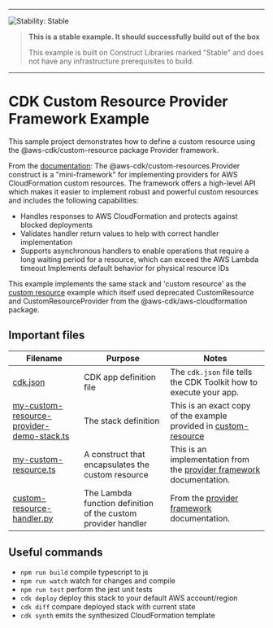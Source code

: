 <!--BEGIN STABILITY BANNER-->
---

![Stability: Stable](https://img.shields.io/badge/stability-Stable-success.svg?style=for-the-badge)

> **This is a stable example. It should successfully build out of the box**
>
> This example is built on Construct Libraries marked "Stable" and does not have any infrastructure prerequisites to build.
---
<!--END STABILITY BANNER-->

# CDK Custom Resource Provider Framework Example

This sample project demonstrates how to define a custom resource using the @aws-cdk/custom-resource package Provider framework.

From the [documentation](https://docs.aws.amazon.com/cdk/api/latest/docs/custom-resources-readme.html): The @aws-cdk/custom-resources.Provider construct is a "mini-framework" for implementing providers for AWS CloudFormation custom resources. The framework offers a high-level API which makes it easier to implement robust and powerful custom resources and includes the following capabilities:

* Handles responses to AWS CloudFormation and protects against blocked deployments
* Validates handler return values to help with correct handler implementation
* Supports asynchronous handlers to enable operations that require a long waiting period for a resource, which can exceed the AWS Lambda timeout
Implements default behavior for physical resource IDs

This example implements the same stack and 'custom resource' as the [custom resource](../custom-resource) example which itself used deprecated CustomResource and CustomResourceProvider from the @aws-cdk/aws-cloudformation package.

## Important files

| Filename | Purpose | Notes |
|--|--|--|
|[cdk.json](cdk.json)| CDK app definition file|The `cdk.json` file tells the CDK Toolkit how to execute your app.|
|[my-custom-resource-provider-demo-stack.ts](lib/my-custom-resource-provider-demo-stack.ts)|The stack definition|This is an exact copy of the example provided in [custom-resource](../custom-resource/index.ts)|
|[my-custom-resource.ts](lib/my-custom-resource.ts)|A construct that encapsulates the custom resource|This is an implementation from the [provider framework](https://docs.aws.amazon.com/cdk/api/latest/docs/custom-resources-readme.html#provider-framework) documentation.|
|[custom-resource-handler.py](custom-resource-handler.py)|The Lambda function definition of the custom provider handler|From the [provider framework](https://docs.aws.amazon.com/cdk/api/latest/docs/custom-resources-readme.html#provider-framework) documentation.|

## Useful commands

 * `npm run build`   compile typescript to js
 * `npm run watch`   watch for changes and compile
 * `npm run test`    perform the jest unit tests
 * `cdk deploy`      deploy this stack to your default AWS account/region
 * `cdk diff`        compare deployed stack with current state
 * `cdk synth`       emits the synthesized CloudFormation template
